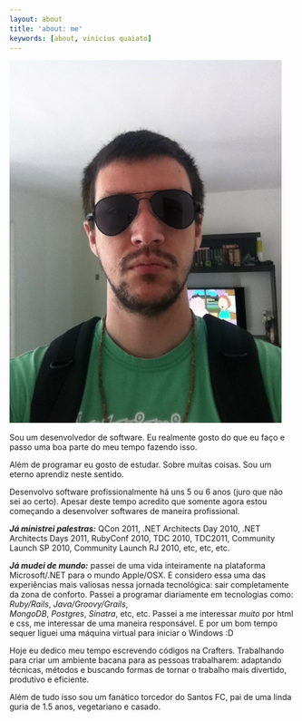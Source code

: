 ```yaml
---
layout: about
title: 'about: me'
keywords: [about, vinicius quaiato]
---
```


<img src="/images_posts/vinicius_quaiato.jpg" class="about_me" />

Sou um desenvolvedor de software. Eu realmente gosto do que eu faço e passo uma boa parte do meu tempo fazendo isso.

Além de programar eu gosto de estudar. Sobre muitas coisas. Sou um eterno aprendiz neste sentido.

Desenvolvo software profissionalmente há uns 5 ou 6 anos (juro que não sei ao certo). Apesar deste tempo acredito que somente agora estou começando a desenvolver softwares de maneira profissional.

***Já ministrei palestras:*** QCon 2011, .NET Architects Day 2010, .NET Architects Days 2011, RubyConf 2010, TDC 2010, TDC2011, Community Launch SP 2010, Community Launch RJ 2010, etc, etc, etc.

***Já mudei de mundo:*** passei de uma vida inteiramente na plataforma Microsoft/.NET para o mundo Apple/OSX. E considero essa uma das experiências mais valiosas nessa jornada tecnológica: sair completamente da zona de conforto. 
Passei a programar diariamente em tecnologias como: *Ruby/Rails*, *Java/Groovy/Grails*,  
*MongoDB*, *Postgres*, *Sinatra*, etc, etc. Passei a me interessar *muito* por html e css, me interessar de uma maneira responsável. E por um bom tempo sequer liguei uma máquina virtual para iniciar o Windows :D

Hoje eu dedico meu tempo escrevendo códigos na Crafters. Trabalhando para criar um ambiente bacana para as pessoas trabalharem: adaptando técnicas, métodos e buscando formas de tornar o trabalho mais divertido, produtivo e eficiente.

Além de tudo isso sou um fanático torcedor do Santos FC, pai de uma linda guria de 1.5 anos, vegetariano e casado.